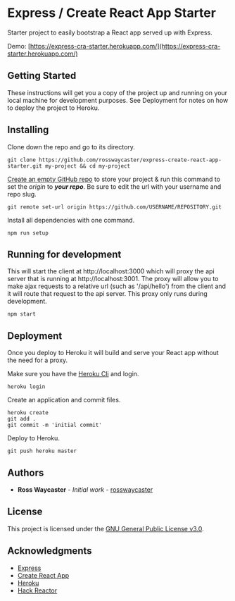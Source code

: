 # Express / Create React App Starter

Starter project to easily bootstrap a React app served up with Express.  

Demo: [https://express-cra-starter.herokuapp.com/](https://express-cra-starter.herokuapp.com/)

## Getting Started

These instructions will get you a copy of the project up and running on your local machine for development purposes. See Deployment for notes on how to deploy the project to Heroku.

## Installing

Clone down the repo and go to its directory.

```
git clone https://github.com/rosswaycaster/express-create-react-app-starter.git my-project && cd my-project
```

[Create an empty GitHub repo](https://github.com/new) to store your project & run this command to set the *origin* to ***your repo***. Be sure to edit the url with your username and repo slug.
```
git remote set-url origin https://github.com/USERNAME/REPOSITORY.git
```

Install all dependencies with one command.
```
npm run setup
```

## Running for development

This will start the client at http://localhost:3000 which will proxy the api server that is running at http://localhost:3001. The proxy will allow you to make ajax requests to a relative url (such as '/api/hello') from the client and it will route that request to the api server. This proxy only runs during development.
```
npm start
```

## Deployment

Once you deploy to Heroku it will build and serve your React app without the need for a proxy.

Make sure you have the [Heroku Cli](https://devcenter.heroku.com/articles/heroku-cli#download-and-install) and login.
```
heroku login
```

Create an application and commit files.
```
heroku create
git add .
git commit -m 'initial commit'
```

Deploy to Heroku.
```
git push heroku master
```


## Authors

* **Ross Waycaster** - *Initial work* - [rosswaycaster](https://github.com/rosswaycaster)

## License

This project is licensed under the [GNU General Public License v3.0](https://www.gnu.org/licenses/gpl-3.0.en.html).

## Acknowledgments

- [Express](http://expressjs.com/)
- [Create React App](https://github.com/facebookincubator/create-react-app)
- [Heroku](https://heroku.com)
- [Hack Reactor](https://hackreactor.com)
